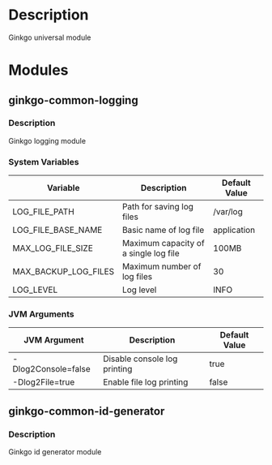 # Description

Ginkgo universal module

# Modules

## ginkgo-common-logging

### Description

Ginkgo logging module

### System Variables

| Variable             | Description                           | Default Value |
|----------------------|---------------------------------------|---------------|
| LOG_FILE_PATH        | Path for saving log files             | /var/log      |
| LOG_FILE_BASE_NAME   | Basic name of log file                | application   |
| MAX_LOG_FILE_SIZE    | Maximum capacity of a single log file | 100MB         |
| MAX_BACKUP_LOG_FILES | Maximum number of log files           | 30            |
| LOG_LEVEL            | Log level                             | INFO          |

### JVM Arguments

| JVM Argument        | Description                  | Default Value |
|---------------------|------------------------------|---------------|
| -Dlog2Console=false | Disable console log printing | true          |
| -Dlog2File=true     | Enable file log printing     | false         |

## ginkgo-common-id-generator

### Description

Ginkgo id generator module